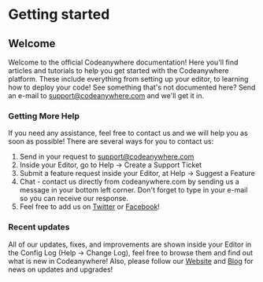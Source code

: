 # Getting started

## Welcome
Welcome to the official Codeanywhere documentation! Here you'll find articles and tutorials to help you get started with the Codeanywhere platform. These include everything from setting up your editor, to learning how to deploy your code! See something that's not documented here? Send an e-mail to [support@codeanywhere.com](support@codeanywhere.com) and we'll get it in.

### Getting More Help
If you need any assistance, feel free to contact us and we will help you as soon as possible! There are several ways for you to contact us:

1. Send in your request to [support@codeanywhere.com](support@codeanywhere.com)
2. Inside your Editor, go to Help -> Create a Support Ticket
3. Submit a feature request inside your Editor, at Help -> Suggest a Feature
4. Chat - contact us directly from codeanywhere.com by sending us a message in your bottom left corner. Don't forget to type in your e-mail so you can receive our response. 
5. Feel free to add us on [Twitter](https://twitter.com/codeanywhere) or [Facebook](https://www.facebook.com/Codeanywhere/)!

### Recent updates
All of our updates, fixes, and improvements are shown inside your Editor in the Config Log (Help -> Change Log), feel free to browse them and find out what is new in Codeanywhere! Also, please follow our [Website](https://codeanywhere.com) and [Blog](https://blog.codeanywhere.com/) for news on updates and upgrades!
